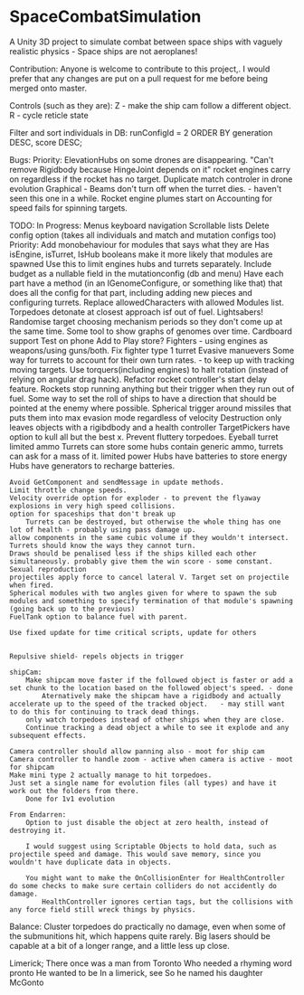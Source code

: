 # SpaceCombatSimulation
A Unity 3D project to simulate combat between space ships with vaguely realistic physics - Space ships are not aeroplanes!

Contribution:
Anyone is welcome to contribute to this project,. I would prefer that any changes are put on a pull request for me before being merged onto master.

Controls (such as they are):
Z - make the ship cam follow a different object.
R - cycle reticle state

Filter and sort individuals in DB:
    runConfigId = 2 ORDER BY generation DESC, score DESC;

Bugs:
    Priority:
        ElevationHubs on some drones are disappearing.
        "Can't remove Rigidbody because HingeJoint depends on it"
        rocket engines carry on regardless if the rocket has no target.
        Duplicate match controler in drone evolution
    Graphical - Beams don't turn off when the turret dies. - haven't seen this one in a while.
    Rocket engine plumes start on
    Accounting for speed fails for spinning targets.
    

TODO:
    In Progress:
        Menus
            keyboard navigation
            Scrollable lists
            Delete config option (takes all individuals and match and mutation configs too)
    Priority:
        Add monobehaviour for modules that says what they are
            Has isEngine, isTurret, IsHub booleans
            make it more likely that modules are spawned
            Use this to limit engines hubs and turrets separately.
            Include budget as a nullable field in the mutationconfig (db and menu)
            Have each part have a method (in an IGenomeConfigure, or something like that) that does all the config for that part, including adding new pieces and configuring turrets.
        Replace allowedCharacters with allowed Modules list.
        Torpedoes detonate at closest approach isf out of fuel.
        Lightsabers!
        Randomise target choosing mechanism periods so they don't come up at the same time.
        Some tool to show graphs of genomes over time.
        Cardboard support
        Test on phone
        Add to Play store?
        Fighters - using engines as weapons/using guns/both.
            Fix fighter type 1 turret
        Evasive manuevers
        Some way for turrets to account for their own turn rates. - to keep up with tracking moving targets.
        Use torquers(including engines) to halt rotation (instead of relying on angular drag hack).
        Refactor rocket controller's start delay feature.
        Rockets stop running anything but their trigger when they run out of fuel.
        Some way to set the roll of ships to have a direction that should be pointed at the enemy where possible.
        Spherical trigger around missiles that puts them into max evasion mode regardless of velocity
        Destruction only leaves objects with a rigibdbody and a health controller
        TargetPickers have option to kull all but the best x.
        Prevent fluttery torpedoes.
        Eyeball turret
        limited ammo
            Turrets can store some
            hubs contain generic ammo, turrets can ask for a mass of it.
        limited power
            Hubs have batteries to store energy
            Hubs have generators to recharge batteries.


    Avoid GetComponent and sendMessage in update methods.
    Limit throttle change speeds.
    Velocity override option for exploder - to prevent the flyaway explosions in very high speed collisions.
    option for spaceships that don't break up   
        Turrets can be destroyed, but otherwise the whole thing has one lot of health - probably using pass damage up.
    allow components in the same cubic volume if they wouldn't intersect.
    Turrets should know the ways they cannot turn.
    Draws should be penalised less if the ships killed each other simultaneously. probably give them the win score - some constant.
    Sexual reproduction
    projectiles apply force to cancel lateral V. Target set on projectile when fired.
    Spherical modules with two angles given for where to spawn the sub modules and something to specify termination of that module's spawning (going back up to the previous)
    FuelTank option to balance fuel with parent.

    Use fixed update for time critical scripts, update for others


    Repulsive shield- repels objects in trigger

    shipCam:
        Make shipcam move faster if the followed object is faster or add a set chunk to the location based on the followed object's speed. - done
            Aternatively make the shipcam have a rigidbody and actually accelerate up to the speed of the tracked object.   - may still want to do this for continuing to track dead things.
        only watch torpedoes instead of other ships when they are close.
        Continue tracking a dead object a while to see it explode and any subsequent effects.

    Camera controller should allow panning also - moot for ship cam
    Camera controller to handle zoom - active when camera is active - moot for shipcam
    Make mini type 2 actually manage to hit torpedoes.
    Just set a single name for evolution files (all types) and have it work out the folders from there.
        Done for 1v1 evolution

    From Endarren:
        Option to just disable the object at zero health, instead of destroying it.

        I would suggest using Scriptable Objects to hold data, such as projectile speed and damage. This would save memory, since you wouldn't have duplicate data in objects.

        You might want to make the OnCollisionEnter for HealthController do some checks to make sure certain colliders do not accidently do damage.
            HealthController ignores certian tags, but the collisions with any force field still wreck things by physics.

Balance:
    Cluster torpedoes do practically no damage, even when some of the submunitions hit, which happens quite rarely.
    Big lasers should be capable at a bit of a longer range, and a little less up close.

Limerick;
There once was a man from Toronto
Who needed a rhyming word pronto
He wanted to be 
In a limerick, see
So he named his daughter McGonto